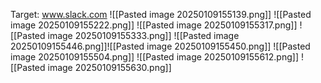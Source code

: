 Target: www.slack.com
![[Pasted image 20250109155139.png]]
![[Pasted image 20250109155222.png]]
![[Pasted image 20250109155317.png]]
![[Pasted image 20250109155333.png]]
![[Pasted image 20250109155446.png]]![[Pasted image 20250109155450.png]]
![[Pasted image 20250109155504.png]]
![[Pasted image 20250109155612.png]]
![[Pasted image 20250109155630.png]]
